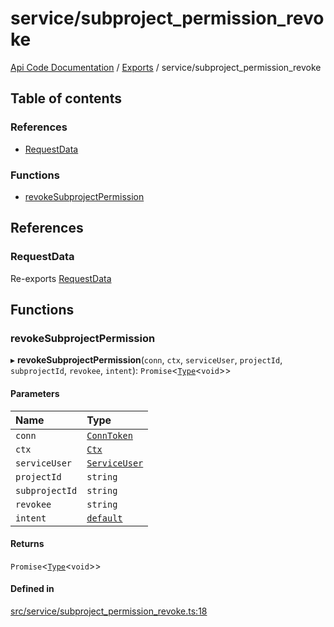 # service/subproject\_permission\_revoke
 
[Api Code Documentation](../README.md) / [Exports](../modules.md) / service/subproject\_permission\_revoke

## Table of contents

### References

- [RequestData](service_subproject_permission_revoke.md#requestdata)

### Functions

- [revokeSubprojectPermission](service_subproject_permission_revoke.md#revokesubprojectpermission)

## References

### RequestData

Re-exports [RequestData](../interfaces/service_domain_workflow_project_create.RequestData.md)

## Functions

### revokeSubprojectPermission

▸ **revokeSubprojectPermission**(`conn`, `ctx`, `serviceUser`, `projectId`, `subprojectId`, `revokee`, `intent`): `Promise`\<[`Type`](result.md#type)\<`void`\>\>

#### Parameters

| Name | Type |
| :------ | :------ |
| `conn` | [`ConnToken`](service_conn.md#conntoken) |
| `ctx` | [`Ctx`](../interfaces/lib_ctx.Ctx.md) |
| `serviceUser` | [`ServiceUser`](../interfaces/service_domain_organization_service_user.ServiceUser.md) |
| `projectId` | `string` |
| `subprojectId` | `string` |
| `revokee` | `string` |
| `intent` | [`default`](authz_intents.md#default) |

#### Returns

`Promise`\<[`Type`](result.md#type)\<`void`\>\>

#### Defined in

[src/service/subproject_permission_revoke.ts:18](https://github.com/openkfw/TruBudget/blob/40b449a/api/src/service/subproject_permission_revoke.ts#L18)
